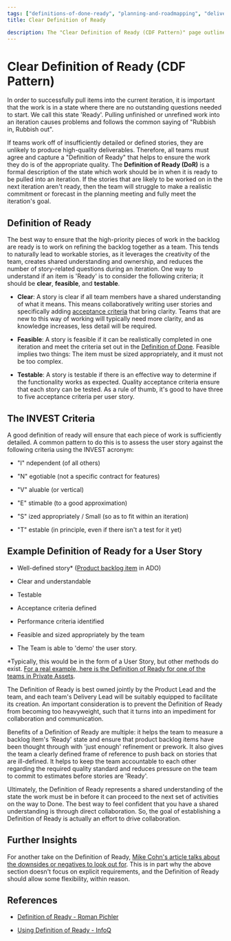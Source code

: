```yaml
---
tags: ["definitions-of-done-ready", "planning-and-roadmapping", "delivery-and-flow"]
title: Clear Definition of Ready

description: The "Clear Definition of Ready (CDF Pattern)" page outlines the importance of a well-defined "Definition of Ready" for agile teams to ensure that work is clear, feasible, and testable before entering an iteration. It highlights criteria such as clarity, feasibility, and testability, alongside the INVEST framework to enhance collaboration and maintain quality standards in product development.
---
```



# Clear Definition of Ready (CDF Pattern)



In order to successfully pull items into the current iteration, it is important that the work is in a state where there are no outstanding questions needed to start. We call this state 'Ready'. Pulling unfinished or unrefined work into an iteration causes problems and follows the common saying of "Rubbish in, Rubbish out".

If teams work off of insufficiently detailed or defined stories, they are unlikely to produce high-quality deliverables. Therefore, all teams must agree and capture a "Definition of Ready" that helps to ensure the work they do is of the appropriate quality. The **Definition of Ready (DoR)** is a formal description of the state which work should be in when it is ready to be pulled into an iteration. If the stories that are likely to be worked on in the next iteration aren't ready, then the team will struggle to make a realistic commitment or forecast in the planning meeting and fully meet the iteration's goal.

## Definition of Ready

The best way to ensure that the high-priority pieces of work in the backlog are ready is to work on refining the backlog together as a team. This tends to naturally lead to workable stories, as it leverages the creativity of the team, creates shared understanding and ownership, and reduces the number of story-related questions during an iteration. One way to understand if an item is 'Ready' is to consider the following criteria; it should be **clear**, **feasible**, and **testable**.

- **Clear**: A story is clear if all team members have a shared understanding of what it means. This means collaboratively writing user stories and specifically adding [acceptance criteria](https://schroders365eur.sharepoint.com/sites/myschroders/content/Pages/CorporatePages/cA5DcI8h54ye17yXUNla6w/388a414f-4b39-4a75-85ba-621264a4b949.aspx) that bring clarity. Teams that are new to this way of working will typically need more clarity, and as knowledge increases, less detail will be required.

- **Feasible**: A story is feasible if it can be realistically completed in one iteration and meet the criteria set out in the [Definition of Done](https://schroders365eur.sharepoint.com/sites/myschroders/content/Pages/CorporatePages/cA5DcI8h54ye17yXUNla6w/87fd8010-884c-426f-a99c-58b8fbe17df8.aspx). Feasible implies two things: The item must be sized appropriately, and it must not be too complex.

- **Testable**: A story is testable if there is an effective way to determine if the functionality works as expected. Quality acceptance criteria ensure that each story can be tested. As a rule of thumb, it's good to have three to five acceptance criteria per user story.

## The INVEST Criteria

A good definition of ready will ensure that each piece of work is sufficiently detailed. A common pattern to do this is to assess the user story against the following criteria using the INVEST acronym:

- "I" ndependent (of all others)

- "N" egotiable (not a specific contract for features)

- "V" aluable (or vertical)

- "E" stimable (to a good approximation)

- "S" ized appropriately / Small (so as to fit within an iteration)

- "T" estable (in principle, even if there isn't a test for it yet)

## Example Definition of Ready for a User Story

- Well-defined story\* ([Product backlog item](https://schroders365eur.sharepoint.com/sites/myschroders/content/Pages/CorporatePages/cA5DcI8h54ye17yXUNla6w/388a414f-4b39-4a75-85ba-621264a4b949.aspx) in ADO)

- Clear and understandable

- Testable

- Acceptance criteria defined

- Performance criteria identified

- Feasible and sized appropriately by the team

- The Team is able to 'demo' the user story.

\*Typically, this would be in the form of a User Story, but other methods do exist. [For a real example, here is the Definition of Ready for one of the teams in Private Assets](https://confluence.schroders.com/pages/viewpage.action?pageId=155527352).

The Definition of Ready is best owned jointly by the Product Lead and the team, and each team's Delivery Lead will be suitably equipped to facilitate its creation. An important consideration is to prevent the Definition of Ready from becoming too heavyweight, such that it turns into an impediment for collaboration and communication.

Benefits of a Definition of Ready are multiple: it helps the team to measure a backlog item's 'Ready' state and ensure that product backlog items have been thought through with 'just enough' refinement or prework. It also gives the team a clearly defined frame of reference to push back on stories that are ill-defined. It helps to keep the team accountable to each other regarding the required quality standard and reduces pressure on the team to commit to estimates before stories are 'Ready'.

Ultimately, the Definition of Ready represents a shared understanding of the state the work must be in before it can proceed to the next set of activities on the way to Done. The best way to feel confident that you have a shared understanding is through direct collaboration. So, the goal of establishing a Definition of Ready is actually an effort to drive collaboration.

## Further Insights

For another take on the Definition of Ready, [Mike Cohn's article talks about the downsides or negatives to look out for](https://www.mountaingoatsoftware.com/blog/the-dangers-of-a-definition-of-ready). This is in part why the above section doesn't focus on explicit requirements, and the Definition of Ready should allow some flexibility, within reason.

## References

- [Definition of Ready - Roman Pichler](https://www.romanpichler.com/blog/the-definition-of-ready/)

- [Using Definition of Ready - InfoQ](https://www.infoq.com/sites/myschroders/News/2014/06/using-definition-of-ready/)




